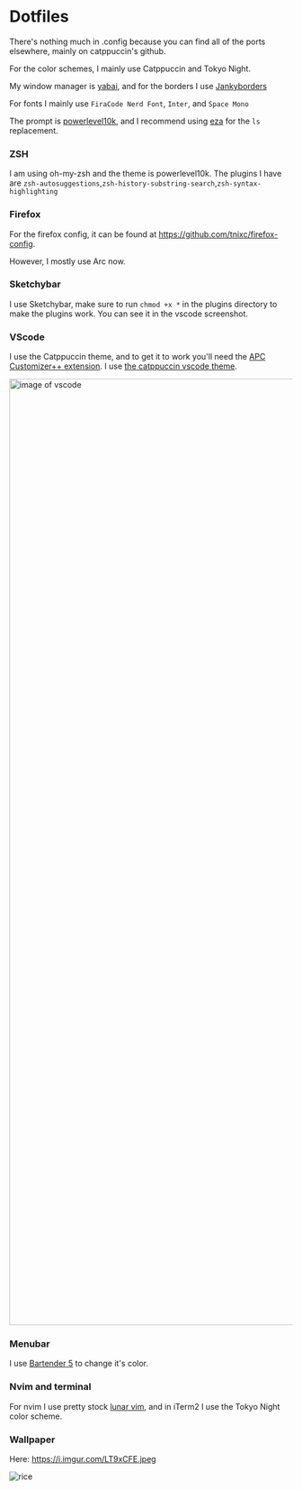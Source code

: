 # Dotfiles

There's nothing much in .config because you can find all of the ports elsewhere, mainly on catppuccin's github. 

For the color schemes, I mainly use Catppuccin and Tokyo Night. 

My window manager is [yabai](https://github.com/koekeishiya/yabai), and for the borders I use [Jankyborders](https://github.com/FelixKratz/JankyBorders)

For fonts I mainly use `FiraCode Nerd Font`, `Inter`, and `Space Mono`

The prompt is [powerlevel10k](https://github.com/romkatv/powerlevel10k), and I recommend using [eza](https://github.com/eza-community/eza) for the `ls` replacement.

### ZSH

I am using oh-my-zsh and the theme is powerlevel10k. The plugins I have are `zsh-autosuggestions`,`zsh-history-substring-search`,`zsh-syntax-highlighting`

### Firefox

For the firefox config, it can be found at https://github.com/tnixc/firefox-config.

However, I mostly use Arc now.

### Sketchybar

I use Sketchybar, make sure to run `chmod +x *` in the plugins directory to make the plugins work. You can see it in the vscode screenshot.

### VScode

I use the Catppuccin theme, and to get it to work you'll need the [APC Customizer++ extension](https://marketplace.visualstudio.com/items?itemName=drcika.apc-extension). I use [the catppuccin vscode theme](https://github.com/catppuccin/vscode).

<img width="1680" alt="image of vscode" src="https://github.com/Tnixc/dots/assets/85466117/d22f6726-7d8a-4d90-a96a-08638fe1e9ea">

### Menubar

I use [Bartender 5](https://www.macbartender.com/) to change it's color.

### Nvim and terminal
For nvim I use pretty stock [lunar vim](https://www.lunarvim.org/), and in iTerm2 I use the Tokyo Night color scheme. 

### Wallpaper 
Here: https://i.imgur.com/LT9xCFE.jpeg

![rice](https://github.com/Tnixc/dots/assets/85466117/eb440d70-cf16-4ed8-a394-ecd00465e5be)
